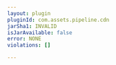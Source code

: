```yaml
---
layout: plugin
pluginId: com.assets.pipeline.cdn
jarSha1: INVALID
isJarAvailable: false
error: NONE
violations: []

---
```

